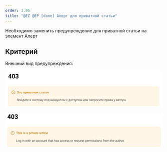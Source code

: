 ```yaml
---
order: 1.95
title: "@EZ @EP [done] Алерт для приватной статьи"
---
```


Необходимо заменить предупреждение для приватной статьи на элемент Алерт

## Критерий

Внешний вид предупреждения:

![](./ez-ep-alert-dlya-privatnoy-stati.png)

![](./ez-ep-alert-dlya-privatnoy-stati-2.png)
